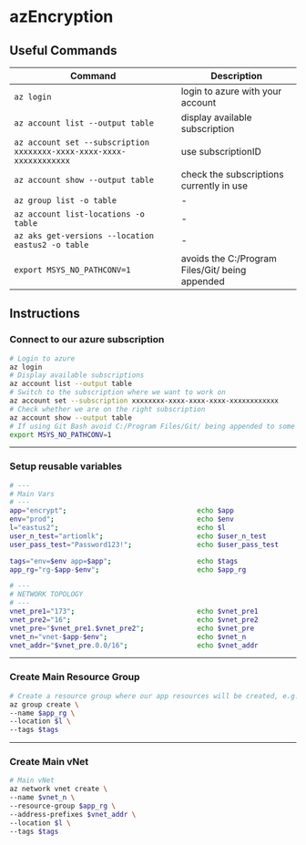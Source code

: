 # azEncryption

## Useful Commands

| Command                                                              | Description                                     |
| -------------------------------------------------------------------- | ----------------------------------------------- |
| `az login`                                                           | login to azure with your account                |
| `az account list --output table`                                     | display available subscription                  |
| `az account set --subscription xxxxxxxx-xxxx-xxxx-xxxx-xxxxxxxxxxxx` | use subscriptionID                              |
| `az account show --output table`                                     | check the subscriptions currently in use        |
| `az group list -o table`                                             | -                                               |
| `az account list-locations -o table`                                 | -                                               |
| `az aks get-versions --location eastus2 -o table`                    | -                                               |
| `export MSYS_NO_PATHCONV=1`                                          | avoids the C:/Program Files/Git/ being appended |

## Instructions

### Connect to our azure subscription

```bash
# Login to azure
az login
# Display available subscriptions
az account list --output table
# Switch to the subscription where we want to work on
az account set --subscription xxxxxxxx-xxxx-xxxx-xxxx-xxxxxxxxxxxx
# Check whether we are on the right subscription
az account show --output table
# If using Git Bash avoid C:/Program Files/Git/ being appended to some resources IDs
export MSYS_NO_PATHCONV=1
```

---

### Setup reusable variables

```bash
# ---
# Main Vars
# ---
app="encrypt";                                echo $app
env="prod";                                   echo $env
l="eastus2";                                  echo $l
user_n_test="artiomlk";                       echo $user_n_test
user_pass_test="Password123!";                echo $user_pass_test

tags="env=$env app=$app";                     echo $tags
app_rg="rg-$app-$env";                        echo $app_rg

# ---
# NETWORK TOPOLOGY
# ---
vnet_pre1="173";                              echo $vnet_pre1
vnet_pre2="16";                               echo $vnet_pre2
vnet_pre="$vnet_pre1.$vnet_pre2";             echo $vnet_pre
vnet_n="vnet-$app-$env";                      echo $vnet_n
vnet_addr="$vnet_pre.0.0/16";                 echo $vnet_addr
```

---

### Create Main Resource Group

```bash
# Create a resource group where our app resources will be created, e.g. AKS, ACR, vNets...
az group create \
--name $app_rg \
--location $l \
--tags $tags
```

---

### Create Main vNet

```bash
# Main vNet
az network vnet create \
--name $vnet_n \
--resource-group $app_rg \
--address-prefixes $vnet_addr \
--location $l \
--tags $tags
```
